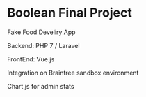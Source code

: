 # Boolean Final Project

Fake Food Develiry App

Backend: PHP 7 / Laravel

FrontEnd: Vue.js

Integration on Braintree sandbox environment

Chart.js for admin stats
